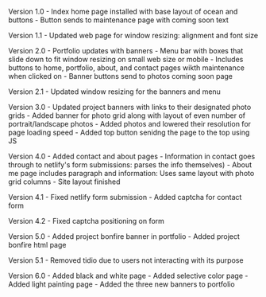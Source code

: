 Version 1.0
    - Index home page installed with base layout of ocean and buttons
    - Button sends to maintenance page with coming soon text

Version 1.1
    - Updated web page for window resizing: alignment and font size

Version 2.0
    - Portfolio updates with banners
    - Menu bar with boxes that slide down to fit window resizing on small web size or mobile
    - Includes buttons to home, portfolio, about, and contact pages wikth maintenance when clicked on
    - Banner buttons send to photos coming soon page

Version 2.1
    - Updated window resizing for the banners and menu

Version 3.0
    - Updated project banners with links to their designated photo grids
    - Added banner for photo grid along with layout of even number of portrait/landscape photos
    - Added photos and lowered their resolution for page loading speed
    - Added top button senidng the page to the top using JS

Version 4.0
    - Added contact and about pages
    - Information in contact goes through to netlify's form submissions: parses the info themselves)
    - About me page includes paragraph and information: Uses same layout with photo grid columns
    - Site layout finished

Version 4.1
    - Fixed netlify form submission
    - Added captcha for contact form

Version 4.2
    - Fixed captcha positioning on form

Version 5.0
    - Added project bonfire banner in portfolio
    - Added project bonfire html page

Version 5.1
    - Removed tidio due to users not interacting with its purpose

Version 6.0 
    - Added black and white page
    - Added selective color page
    - Added light painting page 
    - Added the three new banners to portfolio
